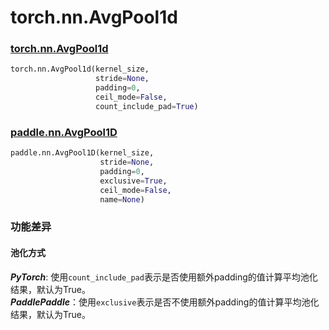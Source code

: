 # torch.nn.AvgPool1d
### [torch.nn.AvgPool1d](https://pytorch.org/docs/stable/generated/torch.nn.AvgPool1d.html?highlight=avgpool1d#torch.nn.AvgPool1d)

```python
torch.nn.AvgPool1d(kernel_size,
                   stride=None,
                   padding=0,
                   ceil_mode=False,
                   count_include_pad=True)
```

### [paddle.nn.AvgPool1D](https://www.paddlepaddle.org.cn/documentation/docs/zh/api/paddle/nn/AvgPool1D_cn.html#avgpool1d)

```python
paddle.nn.AvgPool1D(kernel_size,
                    stride=None,
                    padding=0,
                    exclusive=True,
                    ceil_mode=False,
                    name=None)
```

### 功能差异

#### 池化方式
***PyTorch***: 使用`count_include_pad`表示是否使用额外padding的值计算平均池化结果，默认为True。  
***PaddlePaddle***：使用`exclusive`表示是否不使用额外padding的值计算平均池化结果，默认为True。
